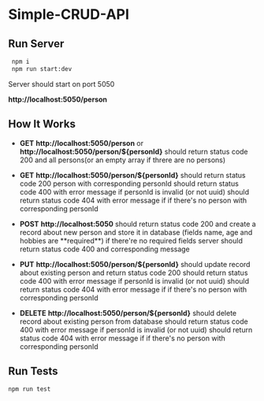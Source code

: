 # Simple-CRUD-API

## Run Server

```bash
 npm i
 npm run start:dev
```

Server should start on port 5050

**http://localhost:5050/person**

## How It Works

- **GET** **http://localhost:5050/person** or **http://localhost:5050/person/${personId}** should return status code 200 and all persons(or an empty array if threre are no persons)
- **GET** **http://localhost:5050/person/${personId}**
  should return status code 200 person with corresponding personId
  should return status code 400 with error message if personId is invalid (or not uuid)
  should return status code 404 with error message if if there's no person with corresponding personId

- **POST** **http://localhost:5050** should return status code 200 and create a record about new person and store it in database (fields name, age and hobbies are \*\*required\*\*)
  if there're no required fields server should return status code 400 and corresponding message

- **PUT** **http://localhost:5050/person/${personId}** should update record about existing person and return status code 200
  should return status code 400 with error message if personId is invalid (or not uuid)
  should return status code 404 with error message if if there's no person with corresponding personId

- **DELETE** **http://localhost:5050/person/${personId}** should delete record about existing person from database
  should return status code 400 with error message if personId is invalid (or not uuid)
  should return status code 404 with error message if if there's no person with corresponding personId

## Run Tests

```bash
npm run test
```
